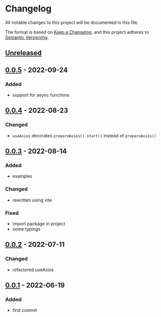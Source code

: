 # Changelog

All notable changes to this project will be documented in this file.

The format is based on [Keep a Changelog](https://keepachangelog.com/en/1.0.0/), and this project adheres to [Semantic Versioning](https://semver.org/spec/v2.0.0.html).

## [Unreleased]

## [0.0.5] - 2022-09-24

### Added

- support for async functions

## [0.0.4] - 2022-08-23

### Changed

- `useAxios` decorates `prepareAxios().start()` instead of `prepareAxios()`

## [0.0.3] - 2022-08-14

### Added

- examples

### Changed

- rewritten using vite

### Fixed

- import package in project
- some typings

## [0.0.2] - 2022-07-11

### Changed

- refactored useAxios

## [0.0.1] - 2022-06-19

### Added

- first commit

[Unreleased]: https://github.com/drpiou/react-axios/compare/v0.0.5...HEAD
[0.0.5]: https://github.com/drpiou/react-axios/compare/v0.0.4...v0.0.5
[0.0.4]: https://github.com/drpiou/react-axios/compare/v0.0.3...v0.0.4
[0.0.3]: https://github.com/drpiou/react-axios/compare/v0.0.2...v0.0.3
[0.0.2]: https://github.com/drpiou/react-axios/compare/v0.0.1...v0.0.2
[0.0.1]: https://github.com/drpiou/react-axios/releases/tag/v0.0.1
